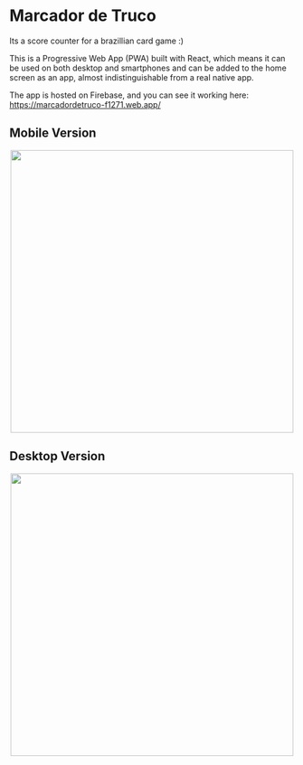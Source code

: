 # Marcador de Truco
Its a score counter for a brazillian card game :)

This is a Progressive Web App (PWA) built with React, which means it can be used on both desktop and smartphones and can be added to the home screen as an app, almost indistinguishable from a real native app.

The app is hosted on Firebase, and you can see it working here:
https://marcadordetruco-f1271.web.app/

<h2>Mobile Version</h2>
<div align="center">
<img src="https://github.com/andlukass/MarcadorDeTruco/assets/46944875/0c1bf5dd-c0fa-48b0-bf26-5fdddbdbfec0" width="500px">
</div>

<h2>Desktop Version</h2>
<div align="center">
<img src="https://github.com/andlukass/MarcadorDeTruco/assets/46944875/a270de65-9077-498d-9726-072adf4a95dd" width="500px">
</div>
